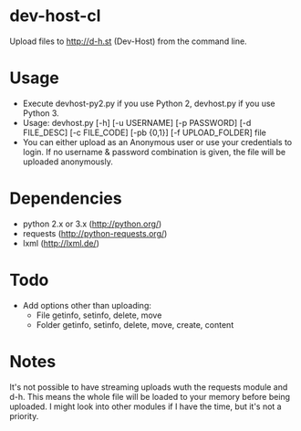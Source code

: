 dev-host-cl
===========
Upload files to http://d-h.st (Dev-Host) from the command line.

Usage
=====
* Execute devhost-py2.py if you use Python 2, devhost.py if you use Python 3.
* Usage: devhost.py [-h] [-u USERNAME] [-p PASSWORD] [-d FILE_DESC]
                    [-c FILE_CODE] [-pb {0,1}] [-f UPLOAD_FOLDER]
                    file
* You can either upload as an Anonymous user or use your credentials to login.
  If no username & password combination is given, the file will be uploaded
  anonymously.

Dependencies
============
* python 2.x or 3.x (http://python.org/)
* requests (http://python-requests.org/)
* lxml (http://lxml.de/)


Todo
====
* Add options other than uploading:
  * File getinfo, setinfo, delete, move
  * Folder getinfo, setinfo, delete, move, create, content

Notes
=====
It's not possible to have streaming uploads wuth the requests module and d-h.
This means the whole file will be loaded to your memory before being uploaded.
I might look into other modules if I have the time, but it's not a priority.
